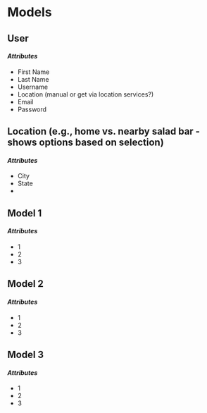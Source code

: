 # Models

## User
#### *Attributes*

* First Name
* Last Name
* Username
* Location (manual or get via location services?)
* Email
* Password

## Location (e.g., home vs. nearby salad bar - shows options based on selection)
#### *Attributes*

* City
* State
*

## Model 1
#### *Attributes*

* 1
* 2
* 3

## Model 2
#### *Attributes*

* 1
* 2
* 3

## Model 3
#### *Attributes*

* 1
* 2
* 3
